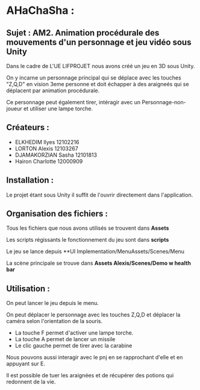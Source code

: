 # AHaChaSha : 

## Sujet : AM2. Animation procédurale des mouvements d'un personnage et jeu vidéo sous Unity

Dans le cadre de L'UE LIFPROJET nous avons créé un jeu en 3D sous Unity.

On y incarne un personnage principal qui se déplace avec les touches "Z,Q,D" en vision 3eme personne et doit échapper à des araigneés qui se déplacent par animation procédurale.

Ce personnage peut également tirer, intéragir avec un Personnage-non-joueur et utiliser une lampe torche. 

## Créateurs : 
* ELKHEDIM Ilyes 12102216
* LORTON Alexis  12103267
* DJAMAKORZIAN Sasha 12101813
* Hairon Charlotte 12000909

## Installation : 

Le projet étant sous Unity il suffit de l'ouvrir directement dans l'application.

## Organisation des fichiers :

Tous les fichiers que nous avons utilisés se trouvent dans **Assets** 

Les scripts régissants le fonctionnement du jeu sont dans **scripts**

Le jeu se lance depuis **UI Implementation/MenuAssets/Scenes/Menu

La scène principale se trouve dans **Assets Alexis/Scenes/Demo w health bar**


## Utilisation :

On peut lancer le jeu depuis le menu. 

On peut déplacer le personnage avec les touches Z,Q,D et déplacer la caméra selon l'orientation de la souris.

* La touche F permet d'activer une lampe torche. 
* La touche A permet de lancer un missile 
* Le clic gauche permet de tirer avec la carabine

Nous pouvons aussi interagir avec le pnj en se rapprochant d'elle et en appuyant sur E.

Il est possible de tuer les araignées et de récupérer des potions qui redonnent de la vie. 

